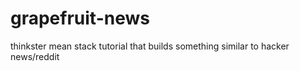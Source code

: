 # grapefruit-news
thinkster mean stack tutorial that builds something similar to hacker news/reddit
